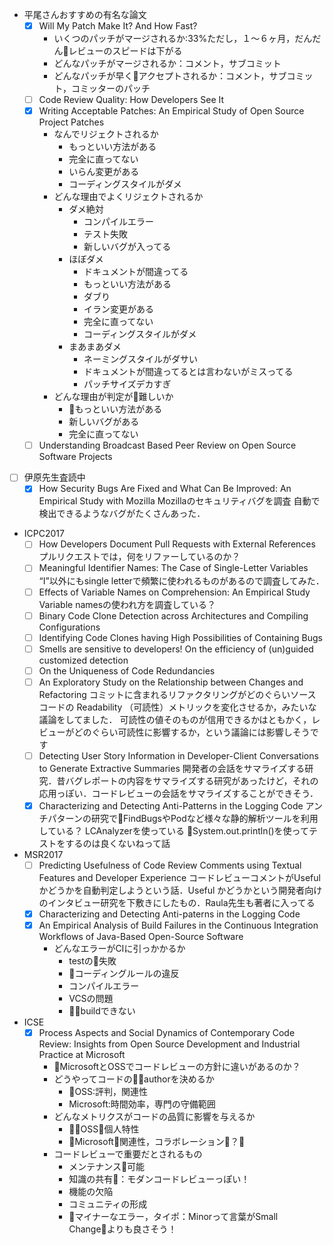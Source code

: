 * 平尾さんおすすめの有名な論文
    * [x] Will My Patch Make It? And How Fast?
        * いくつのパッチがマージされるか:33%ただし，１〜６ヶ月，だんだんレビューのスピードは下がる
        * どんなパッチがマージされるか：コメント，サブコミット
        * どんなパッチが早くアクセプトされるか：コメント，サブコミット，コミッターのパッチ
    * [ ] Code Review Quality: How Developers See It
    * [x] Writing Acceptable Patches: An Empirical Study of Open Source Project Patches
        * なんでリジェクトされるか
            * もっといい方法がある
            * 完全に直ってない
            * いらん変更がある
            * コーディングスタイルがダメ 
        * どんな理由でよくリジェクトされるか
            * ダメ絶対
                * コンパイルエラー
                * テスト失敗
                * 新しいバグが入ってる
            * ほぼダメ
                * ドキュメントが間違ってる
                * もっといい方法がある
                * ダブり
                * イラン変更がある
                * 完全に直ってない
                * コーディングスタイルがダメ 
            * まあまあダメ
                * ネーミングスタイルがダサい
                * ドキュメントが間違ってるとは言わないがミスってる
                * パッチサイズデカすぎ
        * どんな理由が判定が難しいか
            * もっといい方法がある
            * 新しいバグがある
            * 完全に直ってない 
    * [ ] Understanding Broadcast Based Peer Review on Open Source Software Projects
* [ ] 伊原先生査読中
    * [x] How Security Bugs Are Fixed and What Can Be Improved: An Empirical Study with Mozilla
    Mozillaのセキュリティバグを調査
    自動で検出できるようなバグがたくさんあった．
* ICPC2017
    * [ ]  How Developers Document Pull Requests with External References 
    プルリクエストでは，何をリファーしているのか？
    * [ ]  Meaningful Identifier Names: The Case of Single-Letter Variables
    “I”以外にもsingle letterで頻繁に使われるものがあるので調査してみた．
    * [ ] Effects of Variable Names on Comprehension: An Empirical Study
    Variable namesの使われ方を調査している？
    * [ ] Binary Code Clone Detection across Architectures and Compiling Configurations
    * [ ] Identifying Code Clones having High Possibilities of Containing Bugs
    * [ ] Smells are sensitive to developers! On the efficiency of (un)guided customized detection
    * [ ] On the Uniqueness of Code Redundancies
    * [ ] An Exploratory Study on the Relationship between Changes and Refactoring
    コミットに含まれるリファクタリングがどのぐらいソースコードの Readability （可読性）メトリックを変化させるか，みたいな議論をしてました．
    可読性の値そのものが信用できるかはともかく，レビューがどのぐらい可読性に影響するか，という議論には影響しそうです
    * [ ] Detecting User Story Information in Developer-Client Conversations to Generate Extractive Summaries
    開発者の会話をサマライズする研究．昔バグレポートの内容をサマライズする研究があったけど，それの応用っぽい．コードレビューの会話をサマライズすることができそう．
    * [x] Characterizing and Detecting Anti-Patterns in the Logging Code
    アンチパターンの研究でFindBugsやPodなど様々な静的解析ツールを利用している？
    LCAnalyzerを使っている
    System.out.println()を使ってテストをするのは良くないねって話
* MSR2017
    * [ ] Predicting Usefulness of Code Review Comments using Textual Features and Developer Experience
    コードレビューコメントがUseful かどうかを自動判定しようという話．Useful かどうかという開発者向けのインタビュー研究を下敷きにしたもの．Raula先生も著者に入ってる
    * [x] Characterizing and Detecting Anti-paterns in the Logging Code
    * [x] An Empirical Analysis of Build Failures in the Continuous Integration Workflows of Java-Based Open-Source Software
        * どんなエラーがCIに引っかかるか
            * testの失敗
            * コーディングルールの違反
            * コンパイルエラー
            *  VCSの問題
            * buildできない

* ICSE
    * [x] Process Aspects and Social Dynamics of Contemporary Code Review: Insights from Open Source Development and Industrial Practice at Microsoft
        * MicrosoftとOSSでコードレビューの方針に違いがあるのか？
        * どうやってコードのauthorを決めるか
            * OSS:評判，関連性
            * Microsoft:時間効率，専門の守備範囲
        * どんなメトリクスがコードの品質に影響を与えるか
            * OSS；個人特性
            * Microsoft：関連性，コラボレーション？
        * コードレビューで重要だとされるもの
            * メンテナンス可能
            * 知識の共有：モダンコードレビューっぽい！
            * 機能の欠陥
            * コミュニティの形成
            * マイナーなエラー，タイポ：Minorって言葉がSmall Changeよりも良さそう！